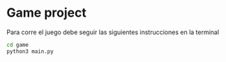 # Game project

Para corre el juego debe seguir las siguientes instrucciones en la terminal

```sh
cd game
python3 main.py
```